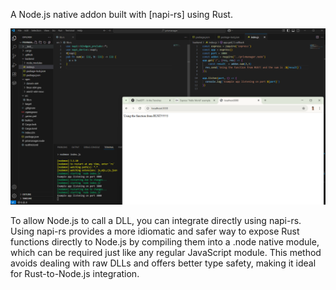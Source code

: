 A Node.js native addon built with [napi-rs] using Rust.

![NodeJS calling functions from RUST](./NODERUST.png)


To allow Node.js to call a DLL, you can integrate directly using napi-rs. Using napi-rs provides a more idiomatic and safer way to expose Rust functions directly to Node.js by compiling them into a .node native module, which can be required just like any regular JavaScript module. This method avoids dealing with raw DLLs and offers better type safety, making it ideal for Rust-to-Node.js integration.
